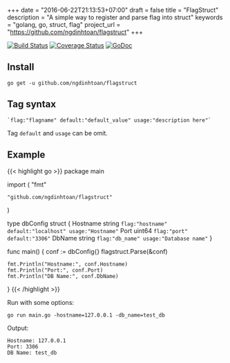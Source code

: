 +++
date = "2016-06-22T21:13:53+07:00"
draft = false
title = "FlagStruct"
description = "A simple way to register and parse flag into struct"
keywords = "golang, go, struct, flag"
project_url = "https://github.com/ngdinhtoan/flagstruct"
+++

[![Build Status](https://travis-ci.org/ngdinhtoan/flagstruct.svg)](https://travis-ci.org/ngdinhtoan/flagstruct)
[![Coverage Status](https://coveralls.io/repos/github/ngdinhtoan/flagstruct/badge.svg)](https://coveralls.io/github/ngdinhtoan/flagstruct)
[![GoDoc](https://godoc.org/github.com/ngdinhtoan/flagstruct?status.svg)](https://godoc.org/github.com/ngdinhtoan/flagstruct)

## Install

    go get -u github.com/ngdinhtoan/flagstruct

## Tag syntax

	`flag:"flagname" default:"default_value" usage:"description here"`

Tag `default` and `usage` can be omit.

## Example

{{< highlight go >}}
package main

import (
	"fmt"

	"github.com/ngdinhtoan/flagstruct"
)

type dbConfig struct {
	Hostname string `flag:"hostname" default:"localhost" usage:"Hostname"`
	Port     uint64 `flag:"port" default:"3306"`
	DbName   string `flag:"db_name" usage:"Database name"`
}

func main() {
	conf := dbConfig{}
	flagstruct.Parse(&conf)

	fmt.Println("Hostname:", conf.Hostname)
	fmt.Println("Port:", conf.Port)
	fmt.Println("DB Name:", conf.DbName)
}
{{< /highlight >}}

Run with some options:

    go run main.go -hostname=127.0.0.1 -db_name=test_db

Output:

    Hostname: 127.0.0.1
    Port: 3306
    DB Name: test_db
